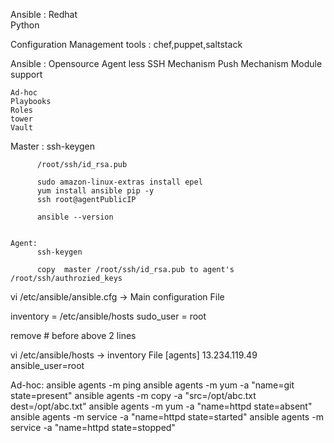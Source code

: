 Ansible : Redhat  
		  Python

Configuration Management tools : chef,puppet,saltstack

Ansible : Opensource 
          Agent less
		  SSH Mechanism
		  Push Mechanism
		  Module support
		  
		  
	Ad-hoc
	Playbooks
	Roles
	tower
	Vault
	
Master :
	     	  ssh-keygen
       
		  /root/ssh/id_rsa.pub
		  
		  sudo amazon-linux-extras install epel
		  yum install ansible pip -y
		  ssh root@agentPublicIP
		  
		  ansible --version
		  
		  
	Agent:
 	      ssh-keygen
	
	      copy  master /root/ssh/id_rsa.pub to agent's /root/ssh/authrozied_keys
		  
vi /etc/ansible/ansible.cfg  -> Main configuration File

inventory      = /etc/ansible/hosts
sudo_user      = root

remove # before above 2 lines


vi /etc/ansible/hosts  -> inventory File
[agents]
13.234.119.49 ansible_user=root


Ad-hoc:
ansible agents -m ping
ansible agents -m yum -a "name=git state=present"
ansible agents -m copy -a "src=/opt/abc.txt dest=/opt/abc.txt"
ansible agents -m yum -a "name=httpd state=absent"
ansible agents -m service -a "name=httpd state=started"
ansible agents -m service -a "name=httpd state=stopped"
